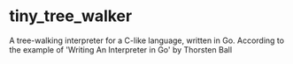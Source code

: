 # tiny_tree_walker
A tree-walking interpreter for a C-like language, written in Go. 
According to the example of 'Writing An Interpreter in Go' by Thorsten Ball
